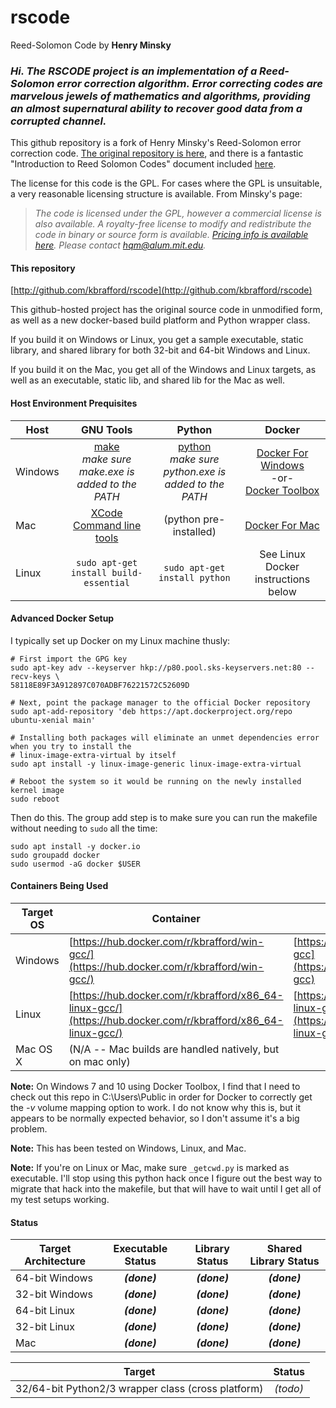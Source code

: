 # rscode
Reed-Solomon Code by **Henry Minsky**


### *Hi. The RSCODE project is an implementation of a Reed-Solomon error correction algorithm. Error correcting codes are marvelous jewels of mathematics and algorithms, providing an almost supernatural ability to recover good data from a corrupted channel.*

This github repository is a fork of Henry Minsky's Reed-Solomon error correction code.  [The original repository is here](http://rscode.sourceforge.net/), and there is a fantastic "Introduction to Reed Solomon Codes" document included [here](https://github.com/kbrafford/rscode/blob/master/src/rs.doc).

The license for this code is the GPL.  For cases where the GPL is unsuitable, a very reasonable licensing structure is available. From Minsky's page:

>   *The code is licensed under the GPL, however a commercial license is also available. A royalty-free license to modify and redistribute the
   code in binary or source form is available. [Pricing info is available here](http://beartronics.com/rscode.html). Please contact
   [hqm@alum.mit.edu](mailto:hqm@alum.mit.edu).*


#### This repository
[http://github.com/kbrafford/rscode](http://github.com/kbrafford/rscode)

This github-hosted project has the original source code in unmodified form, as well as a new docker-based build platform and Python wrapper class.

If you build it on Windows or Linux, you get a sample executable, static library, and shared library for both 32-bit and 64-bit Windows and Linux.

If you build it on the Mac, you get all of the Windows and Linux targets, as well as an executable, static lib, and shared lib for the Mac as well.

#### Host Environment Prequisites
| Host    | GNU Tools                                                 | Python                           | Docker                                                                    |
| ------- |:---------------------------------------------------------:|:--------------------------------:|:-------------------------------------------------------------------------:|
| Windows | [make](http://gnuwin32.sourceforge.net/packages/make.htm)<br/> *make sure make.exe is added to the PATH* | [python](https://www.python.org/)<br /> *make sure python.exe is added to the PATH*| [Docker For Windows](https://docs.docker.com/docker-for-windows/install/)<br />-or-<br /> [Docker Toolbox](https://docs.docker.com/toolbox/toolbox_install_windows/) |
| Mac     | [XCode Command line tools](http://railsapps.github.io/xcode-command-line-tools.html) | (python pre-installed)| [Docker For Mac](https://docs.docker.com/docker-for-mac/install/) |
| Linux   | ```sudo apt-get install build-essential``` | ```sudo apt-get install python```| See Linux Docker instructions below |

#### Advanced Docker Setup

I typically set up Docker on my Linux machine thusly:
```
# First import the GPG key
sudo apt-key adv --keyserver hkp://p80.pool.sks-keyservers.net:80 --recv-keys \
58118E89F3A912897C070ADBF76221572C52609D

# Next, point the package manager to the official Docker repository
sudo apt-add-repository 'deb https://apt.dockerproject.org/repo ubuntu-xenial main'

# Installing both packages will eliminate an unmet dependencies error when you try to install the 
# linux-image-extra-virtual by itself
sudo apt install -y linux-image-generic linux-image-extra-virtual
 
# Reboot the system so it would be running on the newly installed kernel image 
sudo reboot
```

Then do this.  The group add step is to make sure you can run the makefile without needing to `sudo` all the time:
```
sudo apt install -y docker.io
sudo groupadd docker
sudo usermod -aG docker $USER
```


#### Containers Being Used
| Target OS         | Container        |  Source  |
| -------------- |-------------|------------|
| Windows  | [https://hub.docker.com/r/kbrafford/win-gcc/](https://hub.docker.com/r/kbrafford/win-gcc/) | [https://github.com/kbrafford/win-gcc](https://github.com/kbrafford/win-gcc)|
| Linux    | [https://hub.docker.com/r/kbrafford/x86_64-linux-gcc/](https://hub.docker.com/r/kbrafford/x86_64-linux-gcc/) |[https://github.com/kbrafford/x86_64-linux-gcc](https://github.com/kbrafford/x86_64-linux-gcc)|
| Mac OS X | (N/A -- Mac builds are handled natively, but on mac only)


**Note:** On Windows 7 and 10 using Docker Toolbox, I find that I need to check out this repo in C:\Users\Public in order for Docker to correctly get the *-v* volume mapping option to work. I do not know why this is, but it appears to be normally expected behavior, so I don't assume it's a big problem.

**Note:** This has been tested on Windows, Linux, and Mac.

**Note:** If you're on Linux or Mac, make sure `_getcwd.py` is marked as executable.  I'll stop using this python hack once I figure out the best way to migrate that hack into the makefile, but that will have to wait until I get all of my test setups working.

#### Status

| Target Architecture        | Executable Status | Library Status | Shared Library Status |
| -------------- |:-------------:|:-------------:|:-------------:|
| 64-bit Windows | ***(done)***  | ***(done)***  | ***(done)***  |
| 32-bit Windows | ***(done)***  | ***(done)***  | ***(done)***  |
| 64-bit Linux   | ***(done)***  | ***(done)***  | ***(done)***  |
| 32-bit Linux   | ***(done)***  | ***(done)***  | ***(done)***  |
| Mac            | ***(done)***  | ***(done)***  | ***(done)***  |

    
| Target         | Status        |
| -------------- |:-------------:|
| 32/64-bit Python2/3 wrapper class (cross platform) |   *(todo)*    |

